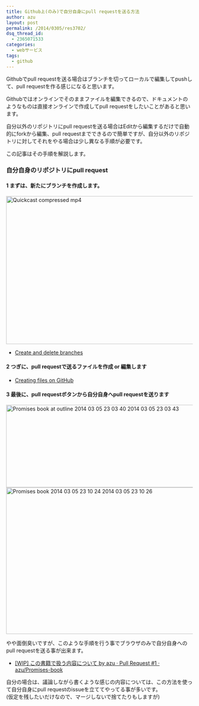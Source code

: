 ```yaml
---
title: Github上(のみ)で自分自身にpull requestを送る方法
author: azu
layout: post
permalink: /2014/0305/res3702/
dsq_thread_id:
  - 2365071533
categories:
  - webサービス
tags:
  - github
---
```

Githubでpull requestを送る場合はブランチを切ってローカルで編集してpushして、pull requestを作る感じになると思います。

Githubではオンラインでそのままファイルを編集できるので、ドキュメントのようなものは直接オンラインで作成してpull requestをしたいことがあると思います。

自分以外のリポジトリにpull requestを送る場合はEditから編集するだけで自動的にforkから編集、pull requestまでできるので簡単ですが、自分以外のリポジトリに対してそれをやる場合は少し異なる手順が必要です。

この記事はその手順を解説します。

### 自分自身のリポジトリにpull request

#### 1 まずは、新たにブランチを作成します。

<img src="http://wordpress.local/wp-content/uploads/2014/03/quickcast-compressed.mp4.gif" alt="Quickcast compressed mp4" title="quickcast-compressed.mp4.gif" border="0" width="600" height="400" />

*   [Create and delete branches][1]

#### 2 つぎに、pull requestで送るファイルを作成 or 編集します

*   [Creating files on GitHub][2]

#### 3 最後に、pull requestボタンから自分自身へpull requestを送ります

<img src="http://wordpress.local/wp-content/uploads/2014/03/Promises-book-at-outline-2014-03-05-23-03-40-2014-03-05-23-03-43.jpg" alt="Promises book at outline 2014 03 05 23 03 40 2014 03 05 23 03 43" title="Promises-book at outline 2014-03-05 23-03-40 2014-03-05 23-03-43.jpg" border="0" width="600" height="223" />

<img src="http://wordpress.local/wp-content/uploads/2014/03/Promises-book-2014-03-05-23-10-24-2014-03-05-23-10-26.jpg" alt="Promises book 2014 03 05 23 10 24 2014 03 05 23 10 26" title="Promises-book 2014-03-05 23-10-24 2014-03-05 23-10-26.jpg" border="0" width="600" height="396" />

やや面倒臭いですが、このような手順を行う事でブラウザのみで自分自身へのpull requestを送る事が出来ます。

*   [[WIP] この書籍で扱う内容について by azu · Pull Request #1 · azu/Promises-book][3]

自分の場合は、議論しながら書くような感じの内容については、この方法を使って自分自身にpull requestのissueを立ててやってる事が多いです。  
(仮定を残したいだけなので、マージしないで捨てたりもしますが)

 [1]: https://github.com/blog/1377-create-and-delete-branches "Create and delete branches"
 [2]: https://github.com/blog/1327-creating-files-on-github "Creating files on GitHub"
 [3]: https://github.com/azu/Promises-book/pull/1 "[WIP] この書籍で扱う内容について by azu · Pull Request #1 · azu/Promises-book"
